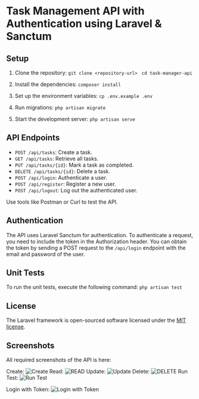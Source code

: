 # Task Management API with Authentication using Laravel & Sanctum

## Setup

1. Clone the repository:
   ```git clone <repository-url>```
  ``` cd task-manager-api```

2. Install the dependencies:
    ```composer install```

3. Set up the environment variables:
    ```cp .env.example .env```

4. Run migrations:
    ```php artisan migrate```

5. Start the development server:
    ```php artisan serve```

## API Endpoints
- ```POST /api/tasks```: Create a task.
- ```GET /api/tasks```: Retrieve all tasks.
- ```PUT /api/tasks/{id}```: Mark a task as completed.
- ```DELETE /api/tasks/{id}```: Delete a task.
- ```POST /api/login```: Authenticate a user.
- ```POST /api/register```: Register a new user.
- ```POST /api/logout```: Log out the authenticated user.

Use tools like Postman or Curl to test the API.

## Authentication
The API uses Laravel Sanctum for authentication. To authenticate a request, you need to include the token in the Authorization header. You can obtain the token by sending a POST request to the ```/api/login``` endpoint with the email and password of the user.

## Unit Tests
To run the unit tests, execute the following command:
    ```php artisan test```

## License
The Laravel framework is open-sourced software licensed under the [MIT license](https://opensource.org/licenses/MIT).

## Screenshots
All required screenshots of the API is here:

Create: 
![Create](https://github.com/user-attachments/assets/b78e372f-e7f2-4d0a-b4d5-06cd55d71c15)
Read: 
![READ](https://github.com/user-attachments/assets/cff0b5aa-9f45-4df1-82eb-d035c68cb83f)
Update: 
![Update](https://github.com/user-attachments/assets/c496aea3-e9e4-4bca-ae71-cff5d6ab5516)
Delete: 
![DELETE](https://github.com/user-attachments/assets/0357c4dc-4e08-4229-8073-71483b69e94f)
Run Test: 
![Run Test](https://github.com/user-attachments/assets/27384b6a-4ce2-4c57-98e2-5bc10cdde9a6)

Login with Token: 
![Login with Token](https://github.com/user-attachments/assets/131b0981-c744-4e3a-ab6f-e5fb621e576d)


